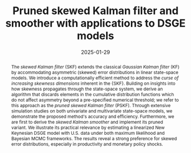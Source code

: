 ---
title: 'Pruned skewed Kalman filter and smoother with applications to DSGE models'

# Authors
# If you created a profile for a user (e.g. the default `admin` user), write the username (folder name) here
# and it will be replaced with their full name and linked to their profile.
authors:
  - Gaygysyz Guljanov
  - Willi Mutschler
  - Mark Trede

# Author notes (optional)
#author_notes:
#  - 'Equal contribution'
#  - 'Equal contribution'

date: '2025-01-29'
doi: ''

# Schedule page publish date (NOT publication's date).
publishDate: ''

# Publication type.
# Legend: 0 = Uncategorized; 1 = Conference paper; 2 = Journal article;
# 3 = Preprint / Working Paper; 4 = Report; 5 = Book; 6 = Book section;
# 7 = Thesis; 8 = Patent
publication_types: ['3']

# Publication name and optional abbreviated publication name.
publication: CQE Working Paper 101, Dynare Working Papers 78
publication_short: ''

abstract: "The *skewed Kalman filter* (SKF) extends the classical *Gaussian Kalman filter* (KF) by accommodating asymmetric (skewed) error distributions in linear state-space models. We introduce a computationally efficient method to address the *curse of increasing skewness dimensions* inherent in the {SKF}. Building on insights into how skewness propagates through the state-space system, we derive an algorithm that discards elements in the cumulative distribution functions which do not affect asymmetry beyond a pre-specified numerical threshold; we refer to this approach as the *pruned skewed Kalman filter* (PSKF). Through extensive simulation studies on both univariate and multivariate state-space models, we demonstrate the proposed method's accuracy and efficiency. Furthermore, we are first to derive the *skewed Kalman smoother* and implement its pruned variant. We illustrate its practical relevance by estimating a linearized New Keynesian DSGE model with U.S. data under both maximum likelihood and Bayesian MCMC frameworks. The results reveal a strong preference for skewed error distributions, especially in productivity and monetary policy shocks."


# Summary. An optional shortened abstract.
summary: "The *skewed Kalman filter* (SKF) extends the classical *Gaussian Kalman filter* (KF) by accommodating asymmetric (skewed) error distributions in linear state-space models. We introduce a computationally efficient method to address the *curse of increasing skewness dimensions* inherent in the {SKF}. Building on insights into how skewness propagates through the state-space system, we derive an algorithm that discards elements in the cumulative distribution functions which do not affect asymmetry beyond a pre-specified numerical threshold; we refer to this approach as the *pruned skewed Kalman filter* (PSKF). Through extensive simulation studies on both univariate and multivariate state-space models, we demonstrate the proposed method's accuracy and efficiency. Furthermore, we are first to derive the *skewed Kalman smoother* and implement its pruned variant. We illustrate its practical relevance by estimating a linearized New Keynesian DSGE model with U.S. data under both maximum likelihood and Bayesian MCMC frameworks. The results reveal a strong preference for skewed error distributions, especially in productivity and monetary policy shocks."

tags:
  - state-space models
  - skewed Kalman filter
  - skewed Kalman smoother
  - closed skew-normal
  - dimension reduction
  - asymmetric shocks
  - yield curve
  - term structure
  - dynamic Nelson-Siegel
  - DSGE
  - monetary policy

# Display this page in the Featured widget?
featured: false

links:
  - name: Online Appendix
    url: /files/papers/GuljanovMutschlerTrede_PSKF_Online_Appendix.pdf
  - name: CQE Working Paper 101
    url: https://www.wiwi.uni-muenster.de/cqe/sites/cqe/files/CQE_Paper/cqe_wp_101_2022.pdf
  - name: Dynare Working Paper 78
    url: https://www.dynare.org/wp-repo/dynarewp078.pdf
  - name: Replication Files
    url: https://github.com/wmutschl/pruned-skewed-kalman-paper
  - name: Development Dynare Toolbox
    url: https://git.dynare.org/wmutschl/dynare/-/tree/pskf
url_pdf: ''
url_code: ''
url_dataset: ''
url_poster: ''
url_project: ''
url_slides: ''
url_source: ''
url_video: ''
url_preprint: '/files/papers/GuljanovMutschlerTrede_PSKF.pdf'

# Featured image
# To use, add an image named `featured.jpg/png` to your page's folder.
image:
  caption: ''
  focal_point: ''
  preview_only: false

# Associated Projects (optional).
#   Associate this publication with one or more of your projects.
#   Simply enter your project's folder or file name without extension.
#   E.g. `internal-project` references `content/project/internal-project/index.md`.
#   Otherwise, set `projects: []`.
projects:
  - dynare

# Slides (optional).
#   Associate this publication with Markdown slides.
#   Simply enter your slide deck's filename without extension.
#   E.g. `slides: "example"` references `content/slides/example/index.md`.
#   Otherwise, set `slides: ""`.
slides: ""
---
